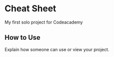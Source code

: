 # Cheat Sheet

My first solo project for Codeacademy

## How to Use

Explain how someone can use or view your project.

